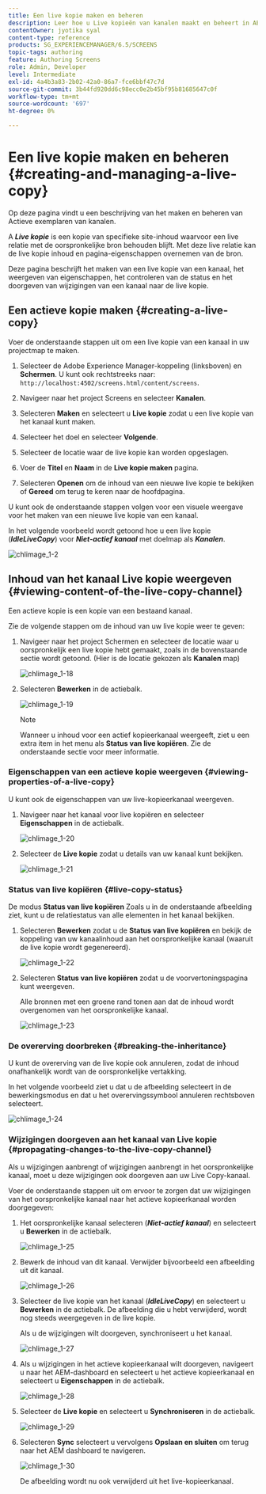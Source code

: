 ```yaml
---
title: Een live kopie maken en beheren
description: Leer hoe u Live kopieën van kanalen maakt en beheert in AEM Screens.
contentOwner: jyotika syal
content-type: reference
products: SG_EXPERIENCEMANAGER/6.5/SCREENS
topic-tags: authoring
feature: Authoring Screens
role: Admin, Developer
level: Intermediate
exl-id: 4a4b3a83-2b02-42a0-86a7-fce6bbf47c7d
source-git-commit: 3b44fd920dd6c98ecc0e2b45bf95b81685647c0f
workflow-type: tm+mt
source-wordcount: '697'
ht-degree: 0%

---
```


# Een live kopie maken en beheren {#creating-and-managing-a-live-copy}

Op deze pagina vindt u een beschrijving van het maken en beheren van Actieve exemplaren van kanalen.

A ***Live kopie*** is een kopie van specifieke site-inhoud waarvoor een live relatie met de oorspronkelijke bron behouden blijft. Met deze live relatie kan de live kopie inhoud en pagina-eigenschappen overnemen van de bron.

Deze pagina beschrijft het maken van een live kopie van een kanaal, het weergeven van eigenschappen, het controleren van de status en het doorgeven van wijzigingen van een kanaal naar de live kopie.


## Een actieve kopie maken {#creating-a-live-copy}

Voer de onderstaande stappen uit om een live kopie van een kanaal in uw projectmap te maken.

1. Selecteer de Adobe Experience Manager-koppeling (linksboven) en **Schermen**. U kunt ook rechtstreeks naar: `http://localhost:4502/screens.html/content/screens`.

1. Navigeer naar het project Screens en selecteer **Kanalen**.
1. Selecteren **Maken** en selecteert u **Live kopie** zodat u een live kopie van het kanaal kunt maken.
1. Selecteer het doel en selecteer **Volgende**.
1. Selecteer de locatie waar de live kopie kan worden opgeslagen.
1. Voer de **Titel** en **Naam** in de **Live kopie maken** pagina.

1. Selecteren **Openen** om de inhoud van een nieuwe live kopie te bekijken of **Gereed** om terug te keren naar de hoofdpagina.

U kunt ook de onderstaande stappen volgen voor een visuele weergave voor het maken van een nieuwe live kopie van een kanaal.

In het volgende voorbeeld wordt getoond hoe u een live kopie (***IdleLiveCopy***) voor ***Niet-actief kanaal*** met doelmap als ***Kanalen***.

![chlimage_1-2](assets/chlimage_1-2.gif)

## Inhoud van het kanaal Live kopie weergeven {#viewing-content-of-the-live-copy-channel}

Een actieve kopie is een kopie van een bestaand kanaal.

Zie de volgende stappen om de inhoud van uw live kopie weer te geven:

1. Navigeer naar het project Schermen en selecteer de locatie waar u oorspronkelijk een live kopie hebt gemaakt, zoals in de bovenstaande sectie wordt getoond. (Hier is de locatie gekozen als **Kanalen** map)

   ![chlimage_1-18](assets/chlimage_1-18.png)

1. Selecteren **Bewerken** in de actiebalk.

   ![chlimage_1-19](assets/chlimage_1-19.png)

   >[!NOTE]
   >
   >Wanneer u inhoud voor een actief kopieerkanaal weergeeft, ziet u een extra item in het menu als **Status van live kopiëren**. Zie de onderstaande sectie voor meer informatie.

### Eigenschappen van een actieve kopie weergeven {#viewing-properties-of-a-live-copy}

U kunt ook de eigenschappen van uw live-kopieerkanaal weergeven.

1. Navigeer naar het kanaal voor live kopiëren en selecteer **Eigenschappen** in de actiebalk.

   ![chlimage_1-20](assets/chlimage_1-20.png)

1. Selecteer de **Live kopie** zodat u details van uw kanaal kunt bekijken.

   ![chlimage_1-21](assets/chlimage_1-21.png)

### Status van live kopiëren {#live-copy-status}

De modus **Status van live kopiëren** Zoals u in de onderstaande afbeelding ziet, kunt u de relatiestatus van alle elementen in het kanaal bekijken.

1. Selecteren **Bewerken** zodat u de **Status van live kopiëren** en bekijk de koppeling van uw kanaalinhoud aan het oorspronkelijke kanaal (waaruit de live kopie wordt gegenereerd).

   ![chlimage_1-22](assets/chlimage_1-22.png)

1. Selecteren **Status van live kopiëren** zodat u de voorvertoningspagina kunt weergeven.

   Alle bronnen met een groene rand tonen aan dat de inhoud wordt overgenomen van het oorspronkelijke kanaal.

   ![chlimage_1-23](assets/chlimage_1-23.png)

### De overerving doorbreken {#breaking-the-inheritance}

U kunt de overerving van de live kopie ook annuleren, zodat de inhoud onafhankelijk wordt van de oorspronkelijke vertakking.

In het volgende voorbeeld ziet u dat u de afbeelding selecteert in de bewerkingsmodus en dat u het overervingssymbool annuleren rechtsboven selecteert.

![chlimage_1-24](assets/chlimage_1-24.png)

### Wijzigingen doorgeven aan het kanaal van Live kopie {#propagating-changes-to-the-live-copy-channel}

Als u wijzigingen aanbrengt of wijzigingen aanbrengt in het oorspronkelijke kanaal, moet u deze wijzigingen ook doorgeven aan uw Live Copy-kanaal.

Voer de onderstaande stappen uit om ervoor te zorgen dat uw wijzigingen van het oorspronkelijke kanaal naar het actieve kopieerkanaal worden doorgegeven:

1. Het oorspronkelijke kanaal selecteren (***Niet-actief kanaal***) en selecteert u **Bewerken** in de actiebalk.

   ![chlimage_1-25](assets/chlimage_1-25.png)

1. Bewerk de inhoud van dit kanaal. Verwijder bijvoorbeeld een afbeelding uit dit kanaal.

   ![chlimage_1-26](assets/chlimage_1-26.png)

1. Selecteer de live kopie van het kanaal (***IdleLiveCopy***) en selecteert u **Bewerken** in de actiebalk. De afbeelding die u hebt verwijderd, wordt nog steeds weergegeven in de live kopie.

   Als u de wijzigingen wilt doorgeven, synchroniseert u het kanaal.

   ![chlimage_1-27](assets/chlimage_1-27.png)

1. Als u wijzigingen in het actieve kopieerkanaal wilt doorgeven, navigeert u naar het AEM-dashboard en selecteert u het actieve kopieerkanaal en selecteert u **Eigenschappen** in de actiebalk.

   ![chlimage_1-28](assets/chlimage_1-28.png)

1. Selecteer de **Live kopie** en selecteert u **Synchroniseren** in de actiebalk.

   ![chlimage_1-29](assets/chlimage_1-29.png)

1. Selecteren **Sync** selecteert u vervolgens **Opslaan en sluiten** om terug naar het AEM dashboard te navigeren.

   ![chlimage_1-30](assets/chlimage_1-30.png)

   De afbeelding wordt nu ook verwijderd uit het live-kopieerkanaal.
